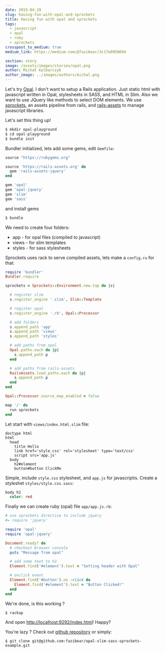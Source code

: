 ```yaml
---
date: 2015-04-29
slug: having-fun-with-opal-and-sprockets
title: Having fun with opal and sprockets
tags:
  - javascript
  - opal
  - ruby
  - sprockets
crosspost_to_medium: true
medium_link: https://medium.com/@fazibear/3c17e0958694

section: story
image: /assets/images/stories/opal.png
author: Michał Kalbarczyk
author_image: ../images/authors/michal.png
---
```


Let's try [Opal](http://opalrb.org). I don't want to setup a Rails application. Just static html with javascript written in Opal, stylesheets in SASS, and HTML in Slim. Also we want to use JQuery like methods to select DOM elements.
We use [sprockets](https://github.com/sstephenson/sprockets), an assets pipeline from rails, and [rails-assets](https://rails-assets.org) to manage javascript libraries.

Let's set this thing up!

```bash
$ mkdir opal-playground
$ cd opal-playground
$ bundle init
```

Bundler initialized, lets add some gems, edit `Gemfile`:

```ruby
source "https://rubygems.org"

source 'https://rails-assets.org' do
  gem 'rails-assets-jquery'
end

gem 'opal'
gem 'opal-jquery'
gem 'slim'
gem 'sass'
```

and install gems

```bash
$ bundle
```

We need to create four folders:

- app - for opal files (compiled to javascript)
- views - for slim templates
- styles - for sass stylesheets

Sprockets uses rack to serve compiled assets, lets make a `config.ru` for that:

```ruby
require 'bundler'
Bundler.require

sprockets = Sprockets::Environment.new.tap do |s|

  # register slim
  s.register_engine '.slim', Slim::Template

  # register opal
  s.register_engine '.rb', Opal::Processor

  # add folders
  s.append_path 'app'
  s.append_path 'views'
  s.append_path 'styles'

  # add paths from opal
  Opal.paths.each do |p|
    s.append_path p
  end

  # add paths from rails-assets
  RailsAssets.load_paths.each do |p|
    s.append_path p
  end
end

Opal::Processor.source_map_enabled = false

map '/' do
  run sprockets
end
```

Let start with `views/index.html.slim` file:

```slim
doctype html
html
  head
    title Hello
    link href='style.css' rel='stylesheet' type='text/css'
    script src='app.js'
  body
    h2#element
    button#button ClickMe
```

Simple, include `style.css` stylesheet, and `app.js` for javascriptis.
Create a styleshet `styles/style.css.sass`:

```sass
body h2
  color: red
```

Finally we can create ruby (opal) file `app/app.js.rb`:

```ruby
# use sprockets directive to include jquery
#= require 'jquery'

require 'opal'
require 'opal-jquery'

Document.ready? do
  # checkout browser console
  puts "Message from opal"

  # add some text to h2
  Element.find('#element').text = "Setting header with Opal"

  # onclick event
  Element.find('#button').on :click do
    Element.find('#element').text = "Button Clicked!"
  end
end
```

We're done, is this working ?

```bash
$ rackup
```

And open [http://localhost:9292/index.html](http://localhost:9292/index.html)! Happy?

You're lazy ? Check out [github repository](https://github.com/fazibear/opal-slim-sass-sprockets-example) or simply:

```
$ git clone git@github.com:fazibear/opal-slim-sass-sprockets-example.git
```
